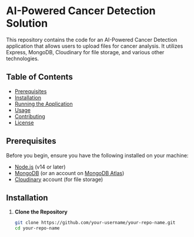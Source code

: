 # AI-Powered Cancer Detection Solution

This repository contains the code for an AI-Powered Cancer Detection application that allows users to upload files for cancer analysis. It utilizes Express, MongoDB, Cloudinary for file storage, and various other technologies.

## Table of Contents

- [Prerequisites](#prerequisites)
- [Installation](#installation)
- [Running the Application](#running-the-application)
- [Usage](#usage)
- [Contributing](#contributing)
- [License](#license)

## Prerequisites

Before you begin, ensure you have the following installed on your machine:

- [Node.js](https://nodejs.org/) (v14 or later)
- [MongoDB](https://www.mongodb.com/try/download/community) (or an account on [MongoDB Atlas](https://www.mongodb.com/cloud/atlas))
- [Cloudinary](https://cloudinary.com/) account (for file storage)

## Installation

1. **Clone the Repository**

   ```bash
   git clone https://github.com/your-username/your-repo-name.git
   cd your-repo-name
